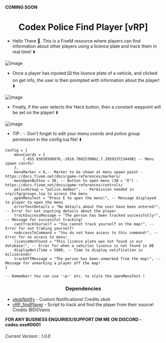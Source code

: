 **COMING SOON**

<h1 align="center">Codex Police Find Player [vRP] </h1>

* Hello There 👋. This is a FiveM resource where players can find information about other players using a licence plate and track them in real time! ⬇️

![image](https://user-images.githubusercontent.com/70026038/153653970-1d432282-f535-4b52-998a-c4a7b18bd4b3.png)

* Once a player has inputed ⌨️ the licence plate of a vehicle, and clicked on get info, the user is then prompted with information about the player! ⬇️

![image](https://user-images.githubusercontent.com/70026038/153654026-19092125-bc2b-4113-832b-f6e18993807a.png)

* Finally, if the user selects the `TRACK` button, then a constant waypoint will be set on the player! ⬇️

![image](https://user-images.githubusercontent.com/70026038/152690749-25fd4dfb-8da5-4f2d-882c-aba538344cb4.png)

* TIP : 💡 Don't forget to edit your menu coords and police group permission in the config.lua file! ⬇️

```
Config = {
    menuCoords = {
        {-455.93838500976,-2810.7602539062,7.2959337234498} -- Menu spawn coords!
    },
    menuMarker = 6,-- Marker to be shown at menu spawn point - https://docs.fivem.net/docs/game-references/markers/
    menuOpenButton = 38, -- Button to open menu (38 = "E") - https://docs.fivem.net/docs/game-references/controls/
    policeGroup = "police.member", -- Permission needed in vrp/cfg/groups.lua to access the menu
    openMenuText = "Press E to open the menu!", -- Message displayed to player to open the menu
    errorTextDetails = "No details about the user have been entered!", -- Error for not inputing details about the player
    trackSuccessMessage = "The person has been tracked successfully!", -- Message for successful tracking!
    cantTrackYourself = "You cannot track yourself on the map!", -- Error for not traking yourself!
    noAccessToCommand = "You do not have access to this command!", -- Error for no access to menu!
    licenceNotFound = "This licence plate was not found in our database!", -- Error for when a vehicles licence is not found in DB
    displayNotiTime = 5000, -- Time to display notification in miliseconds!
    trackOffMessage = "The person has been unmarked from the map!", -- Message for unmarking a player off the map!
}

-- Remember! You can use '~p~' etc. to style the openMenuText !

```

<h3 align="center">Dependencies</h3>

* [okokNotify](https://forum.cfx.re/t/okoknotify-standalone-paid/3907758) - Custom Notifications! Credits okok
* [vRP_findPlayer](https://github.com/DGVaniX/vRP/tree/master/vrp_findPlayer) - Script to track and find the player from their source! Credits @DGVanix


**FOR ANY BUSINESS ENQUIRIES/SUPPORT DM ME ON DISCORD - codex.exe#0001**


<h6>Current Version : 1.0.0</h6>
